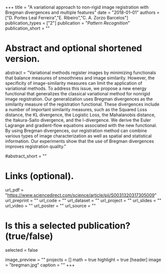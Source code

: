 +++
title = "A variational approach to non-rigid image registration with Bregman divergences and multiple features"
date = "2018-01-01"
authors = ["D. Portes Leal Ferreira","E. Ribeiro","C. A. Zorzo Barcelos"]
publication_types = ["2"]
publication = "_Pattern Recognition_"
publication_short = ""

# Abstract and optional shortened version.
abstract = "Variational methods register images by minimizing functionals that balance measures of smoothness and image similarity. However, the specificity of image-similarity measures can limit the application of variational methods. To address this issue, we propose a new energy functional that generalizes the classical variational method for nonrigid image registration. Our generalization uses Bregman divergences as the similarity measure of the registration functional. These divergences include a number of important similarity measures, such as the Squared Loss distance, the KL divergence, the Logistic Loss, the Mahalanobis distance, the Itakura-Saito divergence, and the I-divergence. We derive the Euler Lagrange and gradient-flow equations associated with the new functional. By using Bregman divergences, our registration method can combine various types of image characterization as well as spatial and statistical information. Our experiments show that the use of Bregman divergences improves registration quality."

#abstract_short = ""



# Links (optional).
url_pdf = "https://www.sciencedirect.com/science/article/pii/S0031320317305009"
url_preprint = ""
url_code = ""
url_dataset = ""
url_project = ""
url_slides = ""
url_video = ""
url_poster = ""
url_source = ""

# Is this a selected publication? (true/false)
selected = false


image_preview = ""
projects = []
math = true
highlight = true
[header]
image = "bregman.jpg"
caption = ""
+++

